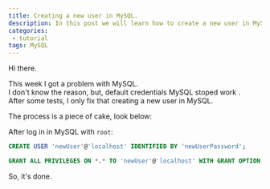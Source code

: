 ```yaml
---
title: Creating a new user in MySQL.
description: In this post we will learn how to create a new user in MySQL.
categories:
 - tutorial
tags: MySQL
---
```


Hi there.

This week I got a problem with MySQL.<br />
I don't know the reason, but, default credentials MySQL stoped work .<br />
After some tests, I only fix that creating a new user in MySQL.

The process is a piece of cake, look below:

After log in in MySQL with `root`:

```sql
CREATE USER 'newUser'@'localhost' IDENTIFIED BY 'newUserPassword';
```

```sql
GRANT ALL PRIVILEGES ON *.* TO 'newUser'@'localhost' WITH GRANT OPTION;
```

So, it's done.
